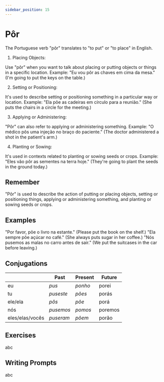 ```yaml
---
sidebar_position: 15
---
```


# Pôr

The Portuguese verb "pôr" translates to "to put" or "to place" in English.

1. Placing Objects:

Use "pôr" when you want to talk about placing or putting objects or things in a specific location.
Example: "Eu vou pôr as chaves em cima da mesa." (I'm going to put the keys on the table.)

2. Setting or Positioning:

It's used to describe setting or positioning something in a particular way or location.
Example: "Ela põe as cadeiras em círculo para a reunião." (She puts the chairs in a circle for the meeting.)

3. Applying or Administering:

"Pôr" can also refer to applying or administering something.
Example: "O médico pôs uma injeção no braço do paciente." (The doctor administered a shot in the patient's arm.)

4. Planting or Sowing:

It's used in contexts related to planting or sowing seeds or crops.
Example: "Eles vão pôr as sementes na terra hoje." (They're going to plant the seeds in the ground today.)

## Remember

"Pôr" is used to describe the action of putting or placing objects, setting or positioning things, applying or administering something, and planting or sowing seeds or crops.

## Examples

"Por favor, põe o livro na estante." (Please put the book on the shelf.)
"Ela sempre põe açúcar no café." (She always puts sugar in her coffee.)
"Nós pusemos as malas no carro antes de sair." (We put the suitcases in the car before leaving.)

## Conjugations

|                 | Past      | Present | Future  |
| --------------- | --------- | ------- | ------- |
| eu              | _pus_     | _ponho_ | porei   |
| tu              | _puseste_ | _pões_  | porás   |
| ele/ela         | _pôs_     | _põe_   | porá    |
| nós             | _pusemos_ | _pomos_ | poremos |
| eles/elas/vocês | _puseram_ | _põem_  | porão   |

## Exercises

abc

## Writing Prompts

abc
